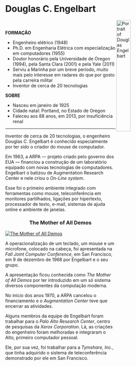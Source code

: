 # Douglas C. Engelbart

<img alt="Portrait of Douglas Engelbart" src="https://www.dougengelbart.org/images/pix/usnews-portrait-large.jpg" align="right" style="width:30%; height:auto;"/>&nbsp;

**FORMAÇÃO**
- Engenheiro elétrico (1948)
- Ph.D. em Engenharia Elétrica com especialização em computadores (1955)
- Doutor honorário pela Universidade de Oregon (1994), pela Santa Clara (2001) e pela Yale (2011)
- Serviu a Marinha por um breve período, muito mais pelo interesse em radares do que por gosto pela carreira militar
- Inventor de cerca de 20 tecnologias

**SOBRE**
- Nasceu em janeiro de 1925
- Cidade natal: Portland, no Estado de Oregon
- Faleceu aos 88 anos, em 2013, por insuficiência renal

---

Inventor de cerca de 20 tecnologias, o engenheiro Douglas C. Engelbart é conhecido especialmente por ter sido o criador do mouse de computador.

Em 1963, a ARPA — projeto criado pelo governo dos EUA — financiou a construção de um laboratório equipado com novas tecnologias de computadores. Engelbart o batizou de Augmentation Research Center e nele criou o *On-Line system*.

Esse foi o primeiro ambiente integrado com ferramentas como mouse, teleconferência em monitores partilhados, ligações por hipertexto, processador de texto, e-mail, sistemas de ajuda online e ambiente de janelas.

<h3 align="center">The Mother of All Demos</h3>

[![The Mother of All Demos](https://41z6h24c86pu1h3m6x151ecm-wpengine.netdna-ssl.com/wp-content/uploads/2018/09/engelbart-file-20180815-2903-1l8mkct-730x553.png)](https://www.youtube.com/watch?v=yJDv-zdhzMY "The Mother of All Demos")
  
A operacionalização de um teclado, um mouse e um microfone, colocado na cabeça, foi apresentada na *Fall Joint Computer Conference*, em San Francisco, em 9 de dezembro de 1968 por Engelbart e o seu grupo.

A apresentação ficou conhecida como *The Mother of All Demos* por ter introduzido em um só sistema diversos componentes da computação moderna.

No início dos anos 1970, a ARPA cancelou o financiamento e o *Augmentation Center* teve que encerrar as atividades. 

Alguns membros da equipe de Engelbart foram trabalhar para o *Palo Alto Research Center*, centro de pesquisas da *Xerox Corporation*. Lá, as criações do engenheiro foram melhoradas e integraram o Alto, primeiro computador pessoal.

Ele, por sua vez, foi trabalhar para a *Tymshare, Inc.*, que tinha adquirido o sistema de teleconferência demonstrado por ele em San Francisco.
